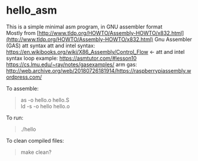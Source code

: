 # hello_asm
This is a simple minimal asm program, in GNU assembler format  
Mostly from [http://www.tldp.org/HOWTO/Assembly-HOWTO/x832.html](http://www.tldp.org/HOWTO/Assembly-HOWTO/x832.html) 
Gnu Assembler (GAS) att syntax
att and intel syntax: https://en.wikibooks.org/wiki/X86_Assembly/Control_Flow <- att and intel syntax
loop example: https://asmtutor.com/#lesson10
https://cs.lmu.edu/~ray/notes/gasexamples/
arm gas: http://web.archive.org/web/20180726181914/https://raspberrypiassembly.wordpress.com/


To assemble:
> as -o hello.o hello.S  
> ld -s -o hello hello.o  

To run:
> ./hello  

To clean compiled files:
> make clean?  

